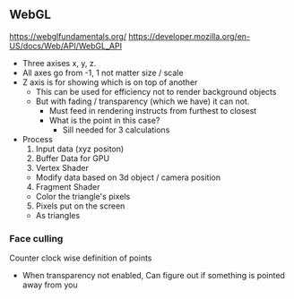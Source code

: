 ## WebGL

https://webglfundamentals.org/
https://developer.mozilla.org/en-US/docs/Web/API/WebGL_API

- Three axises x, y, z. 
- All axes go from -1, 1 not matter size / scale
- Z axis is for showing which is on top of another
  - This can be used for efficiency not to render background objects
  - But with fading / transparency (which we have) it can not.
    - Must feed in rendering instructs from furthest to closest
    - What is the point in this case?
      - Sill needed for 3 calculations
- Process 
  1. Input data (xyz positon)
  2. Buffer Data for GPU
  3. Vertex Shader
    - Modify data based on 3d object / camera position
  4. Fragment Shader
    - Color the triangle's pixels
  5. Pixels put on the screen
    - As triangles

### Face culling

Counter clock wise definition of points
  - When transparency not enabled, Can figure out if something is pointed away from you